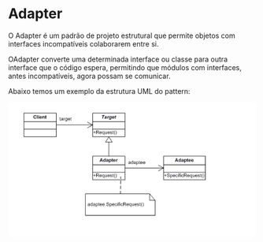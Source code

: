 # **Adapter**

O Adapter é um padrão de projeto estrutural que permite objetos com interfaces incompatíveis colaborarem entre si.
 
OAdapter converte uma determinada interface ou classe para outra interface que o código espera, permitindo que módulos com interfaces, antes incompatíveis, agora possam se comunicar.

Abaixo temos um exemplo da estrutura UML do pattern:

![img.png](img.png)
